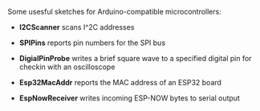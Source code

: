 Some usesful sketches for Arduino-compatible microcontrollers:

* <b>I2CScanner</b> scans I^2C addresses

* <b>SPIPins</b> reports pin numbers for the SPI bus

* <b>DigialPinProbe</b> writes a brief square wave to a specified digital pin for checkin with an oscilloscope

* <b>Esp32MacAddr</b> reports the MAC address of an ESP32 board

* <b>EspNowReceiver</b> writes incoming ESP-NOW bytes to serial output



